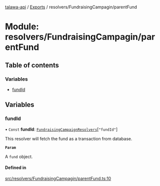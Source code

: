 [talawa-api](../README.md) / [Exports](../modules.md) / resolvers/FundraisingCampagin/parentFund

# Module: resolvers/FundraisingCampagin/parentFund

## Table of contents

### Variables

- [fundId](resolvers_FundraisingCampagin_parentFund.md#fundid)

## Variables

### fundId

• `Const` **fundId**: [`FundraisingCampaignResolvers`](types_generatedGraphQLTypes.md#fundraisingcampaignresolvers)[``"fundId"``]

This resolver will fetch the fund as a transaction from database.

**`Param`**

A `fund` object.

#### Defined in

[src/resolvers/FundraisingCampagin/parentFund.ts:10](https://github.com/PalisadoesFoundation/talawa-api/blob/3eeb2af/src/resolvers/FundraisingCampagin/parentFund.ts#L10)
